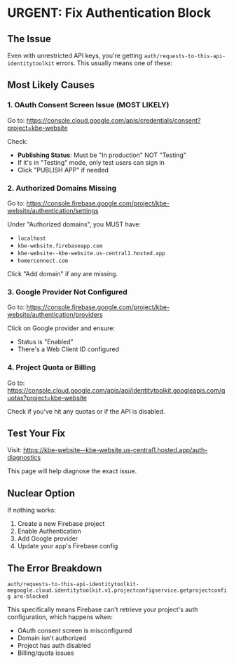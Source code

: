 # URGENT: Fix Authentication Block

## The Issue

Even with unrestricted API keys, you're getting `auth/requests-to-this-api-identitytoolkit` errors. This usually means one of these:

## Most Likely Causes

### 1. **OAuth Consent Screen Issue** (MOST LIKELY)

Go to: https://console.cloud.google.com/apis/credentials/consent?project=kbe-website

Check:

- **Publishing Status**: Must be "In production" NOT "Testing"
- If it's in "Testing" mode, only test users can sign in
- Click "PUBLISH APP" if needed

### 2. **Authorized Domains Missing**

Go to: https://console.firebase.google.com/project/kbe-website/authentication/settings

Under "Authorized domains", you MUST have:

- `localhost`
- `kbe-website.firebaseapp.com`
- `kbe-website--kbe-website.us-central1.hosted.app`
- `homerconnect.com`

Click "Add domain" if any are missing.

### 3. **Google Provider Not Configured**

Go to: https://console.firebase.google.com/project/kbe-website/authentication/providers

Click on Google provider and ensure:

- Status is "Enabled"
- There's a Web Client ID configured

### 4. **Project Quota or Billing**

Go to: https://console.cloud.google.com/apis/api/identitytoolkit.googleapis.com/quotas?project=kbe-website

Check if you've hit any quotas or if the API is disabled.

## Test Your Fix

Visit: https://kbe-website--kbe-website.us-central1.hosted.app/auth-diagnostics

This page will help diagnose the exact issue.

## Nuclear Option

If nothing works:

1. Create a new Firebase project
2. Enable Authentication
3. Add Google provider
4. Update your app's Firebase config

## The Error Breakdown

`auth/requests-to-this-api-identitytoolkit-megoogle.cloud.identitytoolkit.v1.projectconfigservice.getprojectconfig are-blocked`

This specifically means Firebase can't retrieve your project's auth configuration, which happens when:

- OAuth consent screen is misconfigured
- Domain isn't authorized
- Project has auth disabled
- Billing/quota issues

